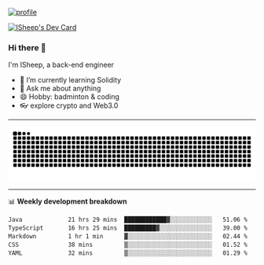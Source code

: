 [![profile](https://user-images.githubusercontent.com/54968314/208005045-e4b42f3b-833d-4242-bfcc-e764865553a2.svg)](https://www.calligrapher.ai/)

<a href="https://app.daily.dev/linziyang1106"><img src="https://api.daily.dev/devcards/v2/i4Spwx5Skx5FpTqWcwoit.png?r=kgx&type=wide" width="652" alt="ISheep's Dev Card"/></a>

### Hi there 🐏

I'm ISheep, a back-end engineer

- 🔭 I’m currently learning Solidity
- 💬 Ask me about anything
- 😄 Hobby: badminton & coding
- 👓 explore crypto and Web3.0

-------

![](https://raw.githubusercontent.com/ISheepp/ISheepp/output/github-contribution-grid-snake.svg)

-------

📊 **Weekly development breakdown**
<!--START_SECTION:waka-->

```txt
Java             21 hrs 29 mins  ████████████▓░░░░░░░░░░░░   51.06 %
TypeScript       16 hrs 25 mins  █████████▓░░░░░░░░░░░░░░░   39.00 %
Markdown         1 hr 1 min      ▓░░░░░░░░░░░░░░░░░░░░░░░░   02.44 %
CSS              38 mins         ▒░░░░░░░░░░░░░░░░░░░░░░░░   01.52 %
YAML             32 mins         ▒░░░░░░░░░░░░░░░░░░░░░░░░   01.29 %
```

<!--END_SECTION:waka-->
